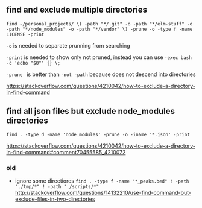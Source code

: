 ## find and exclude multiple directories

`find ~/personal_projects/ \( -path "*/.git" -o -path "*/elm-stuff" -o -path "*/node_modules" -o -path "*/vendor" \) -prune -o -type f -name LICENSE -print`

`-o` is needed to separate prunning from searching

`-print` is needed to show only not pruned, instead you can use `-exec bash -c 'echo "$0"' {} \;`

`-prune ` is better than `-not -path` because does not descend into directories

https://stackoverflow.com/questions/4210042/how-to-exclude-a-directory-in-find-command

## find all json files but exclude node_modules directories

`find . -type d -name 'node_modules' -prune -o -iname '*.json' -print`

https://stackoverflow.com/questions/4210042/how-to-exclude-a-directory-in-find-command#comment70455585_4210072

### old

- ignore some directiores `find . -type f -name "*_peaks.bed" ! -path "./tmp/*" ! -path "./scripts/*"` http://stackoverflow.com/questions/14132210/use-find-command-but-exclude-files-in-two-directories
